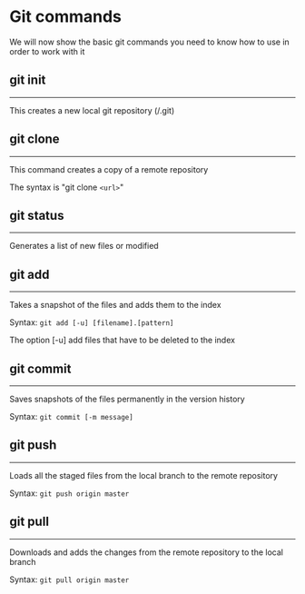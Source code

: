 # Git commands

We will now show the basic git commands you need to know how to use in order to work with it 

## git init
***

This creates a new local git repository (/.git)

## git clone
***

This command creates a copy of a remote repository 

The syntax is "git clone ``<url>``"

## git status
***
Generates a list of new files or modified

## git add
***
Takes a snapshot of the files and adds them to the index

Syntax: ``git add [-u] [filename].[pattern]``

The option [-u] add files that have to be deleted to the index

## git commit
***
Saves snapshots of the files permanently in the version history

Syntax: ``git commit [-m message]``

## git push
***
Loads all the staged files from the local branch to the remote repository

Syntax: ``git push origin master``

## git pull
***
Downloads and adds the changes from the remote repository to the local branch

Syntax: ``git pull origin master``